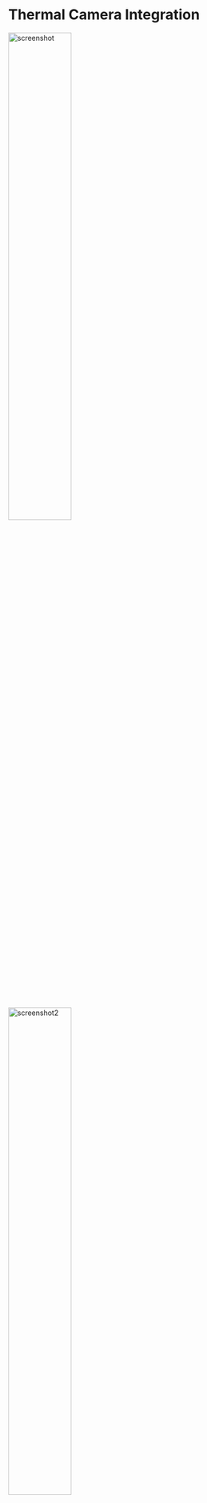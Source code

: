 # Thermal Camera Integration

<img src="screenshot.png" alt="screenshot" width="50%"> 
<img src="screenshot2.png" alt="screenshot2" width="50%">

A custom Home Assistant integration that visualizes thermal data from the M5Stack T-Lite device or any compatible device that provides the required JSON data format.

## Features
- Maps thermal data to a color gradient (black, blue, green, yellow, orange, red, white) based on temperature.
- Includes a motion detection binary sensor based on temperature changes.
- Lightweight implementation using PIL (Pillow), optimized for Raspberry Pi and other low-resource devices.
- Designed specifically for the M5Stack T-Lite but can be adapted to other devices.
- Configurable thermal image dimensions, URL path, and JSON field names.
- Supports configurable image resampling methods for resizing (NEAREST, BILINEAR, BICUBIC, LANCZOS).
- Provides an MJPEG stream for easy integration with Home Assistant camera cards.

## Installation

### HACS Installation
1. Add this repository as a custom repository in HACS.
2. Search for "Thermal Camera Integration" in HACS and install it.
3. Restart Home Assistant.

### Manual Installation
1. Copy the `thermal_camera` folder to your `custom_components` directory.
2. Restart Home Assistant.

## Configuration

This integration is now configurable through the Home Assistant UI.
1. Go to **Settings** > **Devices & Services** > **Integrations**.
2. Click **Add Integration** and search for "Thermal Camera".
3. Follow the prompts to configure your thermal camera and motion sensor.

### Configuration Options
- **`url`** (Required): The URL of the device providing the thermal data.
- **`name`** (Optional): The name of the camera or motion sensor. Defaults to "Thermal Camera" or "Thermal Motion Sensor".
- **`rows`** (Optional): The number of rows in the thermal frame. Defaults to 24.
- **`columns`** (Optional): The number of columns in the thermal frame. Defaults to 32.
- **`path`** (Optional): The URL path to access the JSON data. Defaults to `json`. Use this to specify a different endpoint if necessary.
- **`data_field`** (Optional): The JSON field name that contains the thermal frame data. Defaults to `frame`. Use this to match the JSON format of your device.
- **`low_field`** (Optional): The JSON field name that contains the lowest temperature value. Defaults to `lowest`. Use this to match the JSON format of your device.
- **`highest_field`** (Optional): The JSON field name that contains the highest temperature value. Defaults to `highest`. Use this to match the JSON format of your device.
- **`average_field`** (Optional): The JSON field name that contains the average temperature value. Defaults to `average`. Use this to match the JSON format of your device.
- **`resample`** (Optional): The resampling method used for resizing the thermal image. Options are `NEAREST`, `BILINEAR`, `BICUBIC`, and `LANCZOS`. Defaults to `NEAREST`. This allows you to control the quality and performance of the resizing operation.
- **`motion_threshold`** (Optional): The temperature difference threshold used to detect motion. Defaults to `8`. This determines how sensitive the sensor is to temperature changes.

## Expected URL and JSON Format

The integration expects to fetch thermal data from the URL provided in the configuration. The device should serve the data as JSON in the following format:

### Example JSON Format

```json
{
  "average": 78.7,
  "highest": 82.8,
  "lowest": 67.2,
  "frame": [
    80.2, 80.4, 83.4, 83.3, ..., 68.6, 67.8  // A 768-element array (32x24)
  ]
}
```

### JSON Fields Description

- The unit of temperature (`average`, `highest`, `lowest`, and values in `frame`) is not important to the functionality of this integration and can be provided in any consistent unit.
- **`average`**: The average temperature of all the pixels in the frame (float).
- **`highest`**: The highest temperature in the frame (float).
- **`lowest`**: The lowest temperature in the frame (float).
- **`frame`**: An array of floating-point values representing the thermal image frame, ordered row by row.

### Device Requirements
- The device should serve the data over HTTP.
- The endpoint must return the JSON response described above.
- The device should be accessible via a URL in the format `http://<device-ip>/<path>` (default path is `json`).

## Motion Detection

The motion detection sensor calculates the difference between the "highest" and "average" temperatures in the frame. If the difference exceeds a certain threshold (default: 8), it indicates motion. You can adjust this threshold in the configuration.

## MJPEG Stream

The thermal camera integration also provides an MJPEG stream accessible at `http://<local-ip>:8169/mjpeg`. This can be added as a camera entity in Home Assistant or viewed directly in a web browser on the same network. The IP address (`<local-ip>`) will be automatically determined by the integration.

### Interfacing with the T-Lite Output Stream
For interfacing with the output stream of the M5Stack T-Lite in Home Assistant using the MJPEG integration, use the `/stream` endpoint from the device IP. Note that this integration does not use the `/stream` endpoint directly; instead, it uses JSON data to render its own image. 

If you would like to add the MJPEG source to go2rtc, an example configuration would look like this:

```
- ffmpeg:http://<device-ip>/stream#video=h264#hardware#width=1920#height=1080#raw=-sws_flags neighbor
```

You can modify the options as needed, but this worked for me. Note that integrating the MJPEG source into go2rtc is outside the scope of this project.

## Configuring Devices with ESP8266 AMG8833 Firmware
This integration is compatible with devices running firmware based on ESP8266 that serves thermal data in JSON format. To make devices running this firmware work with the integration, the following configuration options are required:

- **Endpoint URL**: Ensure that the `path` points to the `raw` endpoint of the device, which serves the thermal data in JSON format. The endpoint should provide data at `http://<device-ip>/raw`.
- **Data Field Configuration**:
  - **`data_field`**: Set to `data` to align with the firmware's JSON response.
  - **`low_field`**: Set to `min` to access the lowest temperature in the frame.
  - **`highest_field`**: Set to `max` for the highest temperature value.
  - **`average_field`**: Set to `avg` to obtain the average temperature across the grid.
- **Resolution Configuration**:
  - The firmware uses an 8x8 resolution, so set **`rows`** and **`columns`** to `8` accordingly.
- **Motion Detection**:
  - The firmware includes a `person_detected` field, but this data is not used by the integration for motion detection. Instead, motion detection is handled externally by the integration, which uses temperature differences to determine motion.

## Development

- Adjustments can be made in the integration's settings through the Home Assistant UI.
- You can modify the font, scaling, color mapping logic, or resampling method in the code if deeper customization is needed.
- For the motion detection sensor, you can customize the temperature difference threshold in the configuration to fine-tune sensitivity.

## Troubleshooting

If the camera feed shows a broken image, check:
- The URL is reachable and returns the expected JSON format.
- The device is correctly configured to provide frame data with the specified dimensions.
- Review the Home Assistant logs for error messages.

### Font License
This integration includes the DejaVu font. The license for the DejaVu font can be found in the `custom_components/thermal_camera/fonts/DejaVuSans-License.txt`.

For further assistance, feel free to open an issue on the GitHub repository.
